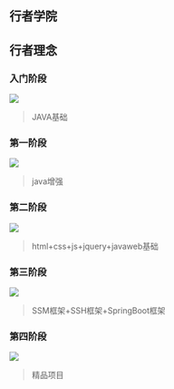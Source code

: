 ## 行者学院

## 行者理念

### 入门阶段

![](http://oyirtj6m7.bkt.clouddn.com/17-11-17/59044220.jpg)

>JAVA基础

### 第一阶段

![](http://oyirtj6m7.bkt.clouddn.com/17-11-17/97045237.jpg)

>java增强

### 第二阶段

![](http://oyirtj6m7.bkt.clouddn.com/17-11-17/62838501.jpg)

>html+css+js+jquery+javaweb基础

### 第三阶段

![](http://oyirtj6m7.bkt.clouddn.com/17-11-17/44203915.jpg)

>SSM框架+SSH框架+SpringBoot框架

### 第四阶段

![](http://oyirtj6m7.bkt.clouddn.com/17-11-17/83072320.jpg)

>精品项目

